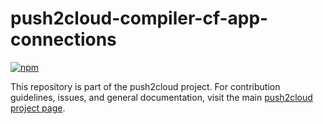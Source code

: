 # push2cloud-compiler-cf-app-connections

[![npm](https://img.shields.io/npm/v/push2cloud-compiler-cf-app-connections.svg)](https://npmjs.org/package/push2cloud-compiler-cf-app-connections)

This repository is part of the push2cloud project. For contribution guidelines, issues, and general documentation, visit the main [push2cloud project page](https://github.com/push2cloud/push2cloud).
